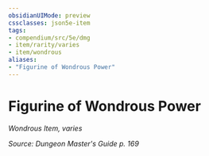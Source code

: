 ```yaml
---
obsidianUIMode: preview
cssclasses: json5e-item
tags:
- compendium/src/5e/dmg
- item/rarity/varies
- item/wondrous
aliases: 
- "Figurine of Wondrous Power"
---
```

# Figurine of Wondrous Power
*Wondrous Item, varies*  


*Source: Dungeon Master's Guide p. 169*